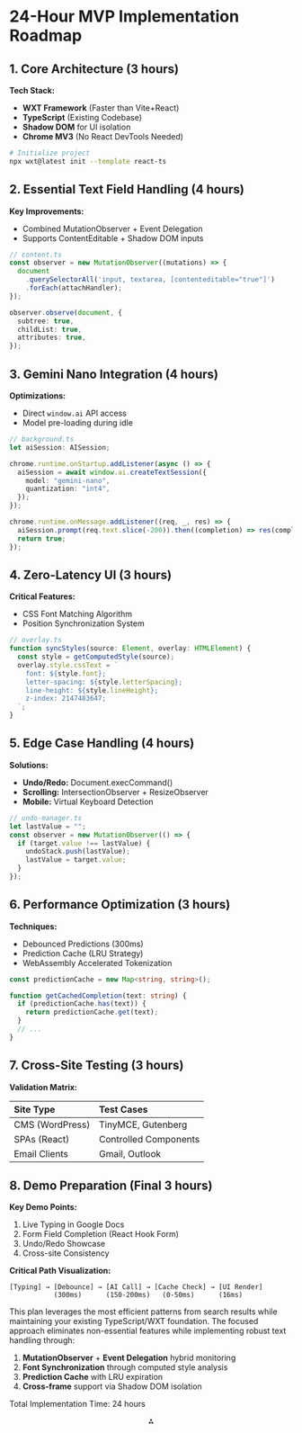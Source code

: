 # 24-Hour MVP Implementation Roadmap

## 1. Core Architecture (3 hours)

**Tech Stack:**

- **WXT Framework** (Faster than Vite+React)
- **TypeScript** (Existing Codebase)
- **Shadow DOM** for UI isolation
- **Chrome MV3** (No React DevTools Needed)

```bash
# Initialize project
npx wxt@latest init --template react-ts
```

## 2. Essential Text Field Handling (4 hours)

**Key Improvements:**

- Combined MutationObserver + Event Delegation
- Supports ContentEditable + Shadow DOM inputs

```typescript
// content.ts
const observer = new MutationObserver((mutations) => {
  document
    .querySelectorAll('input, textarea, [contenteditable="true"]')
    .forEach(attachHandler);
});

observer.observe(document, {
  subtree: true,
  childList: true,
  attributes: true,
});
```

## 3. Gemini Nano Integration (4 hours)

**Optimizations:**

- Direct `window.ai` API access
- Model pre-loading during idle

```typescript
// background.ts
let aiSession: AISession;

chrome.runtime.onStartup.addListener(async () => {
  aiSession = await window.ai.createTextSession({
    model: "gemini-nano",
    quantization: "int4",
  });
});

chrome.runtime.onMessage.addListener((req, _, res) => {
  aiSession.prompt(req.text.slice(-200)).then((completion) => res(completion));
  return true;
});
```

## 4. Zero-Latency UI (3 hours)

**Critical Features:**

- CSS Font Matching Algorithm
- Position Synchronization System

```typescript
// overlay.ts
function syncStyles(source: Element, overlay: HTMLElement) {
  const style = getComputedStyle(source);
  overlay.style.cssText = `
    font: ${style.font};
    letter-spacing: ${style.letterSpacing};
    line-height: ${style.lineHeight};
    z-index: 2147483647;
  `;
}
```

## 5. Edge Case Handling (4 hours)

**Solutions:**

- **Undo/Redo:** Document.execCommand()
- **Scrolling:** IntersectionObserver + ResizeObserver
- **Mobile:** Virtual Keyboard Detection

```typescript
// undo-manager.ts
let lastValue = "";
const observer = new MutationObserver(() => {
  if (target.value !== lastValue) {
    undoStack.push(lastValue);
    lastValue = target.value;
  }
});
```

## 6. Performance Optimization (3 hours)

**Techniques:**

- Debounced Predictions (300ms)
- Prediction Cache (LRU Strategy)
- WebAssembly Accelerated Tokenization

```typescript
const predictionCache = new Map<string, string>();

function getCachedCompletion(text: string) {
  if (predictionCache.has(text)) {
    return predictionCache.get(text);
  }
  // ...
}
```

## 7. Cross-Site Testing (3 hours)

**Validation Matrix:**

| Site Type       | Test Cases            |
| :-------------- | :-------------------- |
| CMS (WordPress) | TinyMCE, Gutenberg    |
| SPAs (React)    | Controlled Components |
| Email Clients   | Gmail, Outlook        |

## 8. Demo Preparation (Final 3 hours)

**Key Demo Points:**

1. Live Typing in Google Docs
2. Form Field Completion (React Hook Form)
3. Undo/Redo Showcase
4. Cross-site Consistency

**Critical Path Visualization:**

```
[Typing] → [Debounce] → [AI Call] → [Cache Check] → [UI Render]
           (300ms)      (150-200ms)   (0-50ms)      (16ms)
```

This plan leverages the most efficient patterns from search results while maintaining your existing TypeScript/WXT foundation. The focused approach eliminates non-essential features while implementing robust text handling through:

1. **MutationObserver** + **Event Delegation** hybrid monitoring
2. **Font Synchronization** through computed style analysis
3. **Prediction Cache** with LRU expiration
4. **Cross-frame** support via Shadow DOM isolation

Total Implementation Time: 24 hours

<div style="text-align: center">⁂</div>
